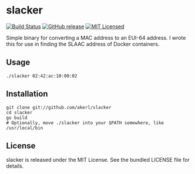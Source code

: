slacker
=========

[![Build Status](https://img.shields.io/circleci/project/amylum/slacker.svg)](https://circleci.com/gh/amylum/slacker)
[![GitHub release](https://img.shields.io/github/release/akerl/slacker.svg)](https://github.com/akerl/slacker/releases)
[![MIT Licensed](https://img.shields.io/badge/license-MIT-green.svg)](https://tldrlegal.com/license/mit-license)

Simple binary for converting a MAC address to an EUI-64 address. I wrote this for use in finding the SLAAC address of Docker containers.

## Usage

```
./slacker 02:42:ac:10:00:02
```

## Installation

```
git clone git://github.com/akerl/slacker
cd slacker
go build
# Optionally, move ./slacker into your $PATH somewhere, like /usr/local/bin
```

## License

slacker is released under the MIT License. See the bundled LICENSE file for details.


